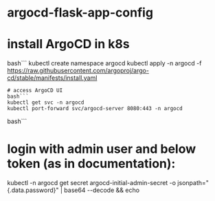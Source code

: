 # argocd-flask-app-config

# install ArgoCD in k8s
bash```
kubectl create namespace argocd
kubectl apply -n argocd -f https://raw.githubusercontent.com/argoproj/argo-cd/stable/manifests/install.yaml
```
# access ArgoCD UI
bash```
kubectl get svc -n argocd
kubectl port-forward svc/argocd-server 8080:443 -n argocd
```
bash```
# login with admin user and below token (as in documentation):
kubectl -n argocd get secret argocd-initial-admin-secret -o jsonpath="{.data.password}" | base64 --decode && echo
```